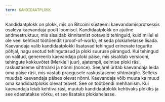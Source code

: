```yaml
---
term: KANDIDAATPLOKK
---
```


Kandidaatplokk on plokk, mis on Bitcoini süsteemi kaevandamisprotsessis osaleva kaevandaja poolt loomisel. Kandidaatplokk on ajutine andmestruktuur, mis sisaldab kinnitamist ootavaid tehinguid, kuid millel ei ole veel kehtivat töötõendit (proof-of-work), et seda plokiahelasse lisada. Kaevandaja valib kandidaatplokki lisatavad tehingud erinevate tegurite põhjal, nagu seotud tehingutasud ja ploki suuruse piirangud. Kui tehingud on valitud, genereerib kaevandaja ploki päise, mis sisaldab versiooni, tehingute kokkuvõtet (Merkle'i juur), ajatempli, eelmise ploki räsi, raskustaseme sihtmärki ja nönni (nonce). Seejärel üritab kaevandaja leida oma päise räsi, mis vastab praegusele raskustaseme sihtmärgile. Selleks muudab kaevandaja päises olevat nönni. Kaevandaja võib muuta ka muud oma kandidaatplokis olevat teavet. See on töötõendi mehhanism. Kui kaevandaja leiab kehtiva räsi, muutub kandidaatplokk kehtivaks plokiks ja see edastatakse võrku, et see lisataks plokiahelasse.